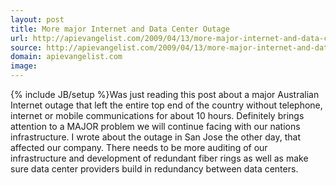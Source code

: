 ```yaml
---
layout: post
title: More major Internet and Data Center Outage
url: http://apievangelist.com/2009/04/13/more-major-internet-and-data-center-outage/
source: http://apievangelist.com/2009/04/13/more-major-internet-and-data-center-outage/
domain: apievangelist.com
image: 
---
```

{% include JB/setup %}Was just reading this post about a major Australian Internet outage that left the entire top end of the country without telephone, internet or mobile communications for about 10 hours.
Definitely brings attention to a MAJOR problem we will continue facing with our nations infrastructure. I wrote about the outage in San Jose the other day, that affected our company.
There needs to be more auditing of our infrastructure and development of redundant fiber rings as well as make sure data center providers build in redundancy between data centers.
